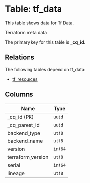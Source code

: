 # Table: tf_data

This table shows data for Tf Data.

Terraform meta data

The primary key for this table is **_cq_id**.

## Relations

The following tables depend on tf_data:
  - [tf_resources](tf_resources.md)

## Columns

| Name          | Type          |
| ------------- | ------------- |
|_cq_id (PK)|`uuid`|
|_cq_parent_id|`uuid`|
|backend_type|`utf8`|
|backend_name|`utf8`|
|version|`int64`|
|terraform_version|`utf8`|
|serial|`int64`|
|lineage|`utf8`|
